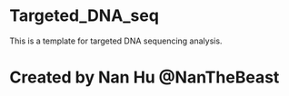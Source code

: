 # Targeted_DNA_seq
This is a template for targeted DNA sequencing analysis.






# Created by Nan Hu @NanTheBeast
